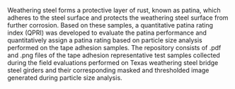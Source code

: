 Weathering steel forms a protective layer of rust, known as patina, which adheres to the steel surface and protects the weathering steel surface from further corrosion. Based on these samples, a quantitative patina rating index (QPRI) was developed to evaluate the patina performance and quantitatively assign a patina rating based on particle size analysis performed on the tape adhesion samples. The repository consists of .pdf and .png files of the tape adhesion representative test samples collected during the field evaluations performed on Texas weathering steel bridge steel girders and their corresponding masked and thresholded image generated during particle size analysis.
